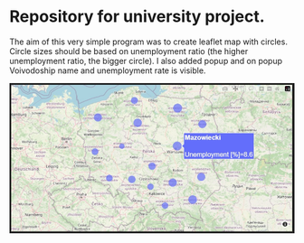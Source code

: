 # Repository for university project. 

The aim of this very simple program was to create leaflet map with circles. Circle sizes should be based on unemployment ratio (the higher unemployment ratio, the bigger circle). I also added popup and on popup Voivodoship name and unemployment rate is visible.

![alt text](https://github.com/JPrzestrz/PythonMaps/blob/main/image.jpg?raw=true)